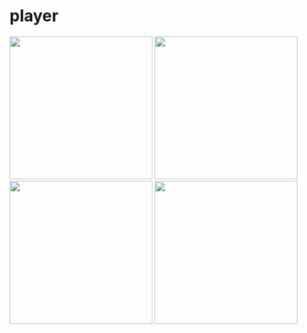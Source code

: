 # player


<img src="https://user-images.githubusercontent.com/121868653/215028816-b5a7e059-e0a0-46b4-864d-7746a2beba15.jpg" width="250px">
<img src="https://user-images.githubusercontent.com/121868653/215028822-f3666969-cb16-48f7-8ad1-ebcdda8bdeee.jpg" width="250px">
<img src="https://user-images.githubusercontent.com/121868653/215028833-14a8e4f0-eea9-42e2-83bb-bbf71a11a5eb.jpg" width="250px">
<img src="https://user-images.githubusercontent.com/121868653/215028842-f74cf75a-38d3-4ce0-a930-3289480ea7ae.jpg" width="250px">
